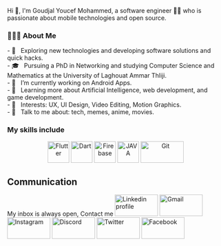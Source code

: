 Hi 👋,
I'm Goudjal Youcef Mohammed, a software engineer 👨‍💻 who is passionate about mobile technologies and open source.

<table>
  <tr>
    <h3> 👨🏻‍💻 About Me </h3>
    <p>
      - 🤔 &nbsp; Exploring new technologies and developing software solutions and quick hacks.<br>
      - 🎓 &nbsp; Pursuing a PhD in Networking and studying Computer Science and Mathematics at the University of Laghouat Ammar Thliji.<br>
      - 🔭 &nbsp; I’m currently working on Android Apps.<br>
      - 🌱 &nbsp; Learning more about Artificial Intelligence, web development, and game development.<br>
      - 📌 &nbsp; Interests: UX, UI Design, Video Editing, Motion Graphics.<br>
      - 💬 &nbsp; Talk to me about: tech, memes, anime, movies.<br>
    </p>
  </tr>
  <tr>
    <h3> My skills include</h3>
    <p align="center">
      <img title="Flutter" src="https://www.vectorlogo.zone/logos/flutterio/flutterio-icon.svg" width="50" height="50"/>
      <img title="Dart" src="https://www.vectorlogo.zone/logos/dartlang/dartlang-icon.svg" width="50" height="50" />
      <img title="Firebase" src="https://www.vectorlogo.zone/logos/firebase/firebase-icon.svg" width="50" height="50" />
      <img title="JAVA" src="https://www.vectorlogo.zone/logos/java/java-icon.svg" width="50" height="50" />
      <img title="Git" src="https://www.vectorlogo.zone/logos/git-scm/git-scm-ar21.svg" width="100" height="50" />
    </p>
  </tr>
  <tr>
    <h2> Communication</h2>
    <p float="center">
      My inbox is always open, Contact me
      <a href="https://www.linkedin.com/in/youcef-mouhamed-3b250919a/"><img alt="Linkedin profile" title="LinkedIn" src="https://www.vectorlogo.zone/logos/linkedin/linkedin-ar21.svg" width="100" height="50" /></a>
      <a href="mailto:y.goudjal.inf@lagh-univ.dz"><img alt="Gmail" title="Gmail" src="https://www.vectorlogo.zone/logos/gmail/gmail-ar21.svg" width="100" height="50" /></a>
      <a href="https://www.instagram.com/youcef_goudjal/"><img title="Instagram" src="https://www.vectorlogo.zone/logos/instagram/instagram-ar21.svg" width="100" height="50" /></a>
      <a href="https://discord.com/users/youcef goudjal#3079"><img title="Discord" src="https://www.vectorlogo.zone/logos/discordapp/discordapp-ar21.svg" width="100" height="50" /></a>
      <a href="https://twitter.com/YGoudjal"><img title="Twitter" src="https://www.vectorlogo.zone/logos/twitter/twitter-ar21.svg" width="100" height="50" /></a>
      <a href="https://www.facebook.com/youcef.goudjal.90/"><img title="Facebook" src="https://www.vectorlogo.zone/logos/facebook/facebook-ar21.svg" width="100" height="50" /></a>
    </p>
  </tr>
</table>
